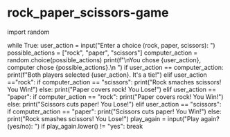 # rock_paper_scissors-game


import random
 
while True:
    user_action = input("Enter a choice (rock, paper, scissors): ")
    possible_actions = ["rock", "paper", "scissors"]
    computer_action = random.choice(possible_actions)
    print(f"\nYou chose {user_action}, computer chose {possible_actions}.\n ")
    if user_action == computer_action:
        print(f"Both players selected {user_action}. It's a tie!")
    elif user_action =="rock":
        if computer_action == "scissors":
            print("Rock smaches scissors! You Win!")
        else:
            print("Paper covers rock! You Lose!")
    elif user_action == "paper":
        if computer_action == "rock":
            print("Paper covers rock! You Win!")
        else:
            print("Scissors cuts paper! You Lose!")
    elif user_action == "scissors":
        if computer_action == "paper":
            print("Scissors cuts paper! You Win!")
        else:
            print("Rock smashes scissors! You Lose!")
    play_again = input("Play again? (yes/no): ")
    if play_again.lower() != "yes":
        break       

